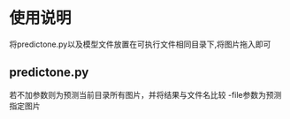 # 使用说明

将predictone.py以及模型文件放置在可执行文件相同目录下,将图片拖入即可

## predictone.py

若不加参数则为预测当前目录所有图片，并将结果与文件名比较
-file参数为预测指定图片

